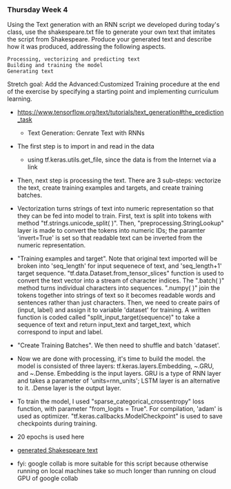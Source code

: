 
### Thursday Week 4 

Using the Text generation with an RNN script we developed during today's class, use the shakespeare.txt file to generate your own text that imitates the script from Shakespeare. Produce your generated text and describe how it was produced, addressing the following aspects.

    Processing, vectorizing and predicting text
    Building and training the model
    Generating text

Stretch goal: Add the Advanced:Customized Training procedure at the end of the exercise by specifying a starting point and implementing curriculum learning.

- https://www.tensorflow.org/text/tutorials/text_generation#the_prediction_task
    - Text Generation: Genrate Text with RNNs
- The first step is to import in and read in the data
    - using tf.keras.utils.get_file, since the data is from the Internet via a link
- Then, next step is processing the text.  There are 3 sub-steps: vectorize the text, create training examples and targets, 
and create training batches.  
- Vectorization turns strings of text into numeric representation so that they can be fed into model to train.  First, text is split into tokens with method 
  "tf.strings.unicode_split( )".  Then, "preprocessing.StringLookup" layer is made to convert the tokens into numeric IDs; the paramter 'invert=True' is set
  so that readable text can be inverted from the numeric representation.  
- "Training examples and target".  Note that original text imported will be broken into 'seq_length' for input sequenece of text,
and 'seq_length+1' target sequence.  "tf.data.Dataset.from_tensor_slices" function is used to convert the text vector into a stream of 
  character indices.  The ".batch( )" method turns individual characters into sequences.  ".numpy( )" join the tokens together into strings of text so 
  it becomes readable words and sentences rather than just characters.  Then, we need to create pairs of (input, label) and assign it to variable
  'dataset' for training.  A written function is coded called "split_input_target(sequence)" to take a sequence of text
  and return input_text and target_text, which correspond to input and label.  
- "Create Training Batches".  We then need to shuffle and batch 'dataset'.

- Now we are done with processing, it's time to build the model.  the model is consisted of three layers: tf.keras.layers.Embedding, 
~.GRU, and ~.Dense.  Embedding is the input layers.  GRU is a type of RNN layer and takes a parameter of 'units=rnn_units'; LSTM layer is an alternative to it.
  .Dense layer is the output layer.  
  
- To train the model, I used "sparse_categorical_crossentropy" loss function, with parameter "from_logits = True".  For compilation, 'adam' is used
as optimizer.  "tf.keras.callbacks.ModelCheckpoint" is used to save checkpoints during training.
  
- 20 epochs is used here

- [generated Shakespeare text](thur4_images.md)

- fyi: google collab is more suitable for this script because otherwise running on local machines 
take so much longer than running on cloud GPU of google collab
  
